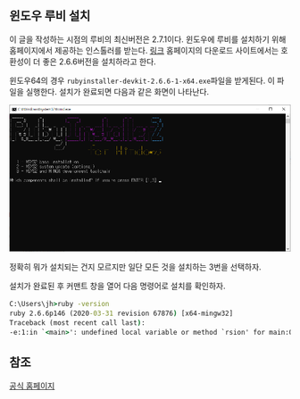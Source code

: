 ## 윈도우 루비 설치

이 글을 작성하는 시점의 루비의 최신버전은 2.7.1이다. 윈도우에 루비를 설치하기 위해 홈페이지에서 제공하는 인스톨러를 받는다. [링크](https://rubyinstaller.org/) 홈페이지의 다운로드 사이트에서는 호환성이 더 좋은 2.6.6버전을 설치하라고 한다.

윈도우64의 경우 `rubyinstaller-devkit-2.6.6-1-x64.exe`파일을 받게된다. 이 파일을 실행한다. 설치가 완료되면 다음과 같은 화면이 나타난다. 

![image-20200905234506078](install-in-windows.assets\image-20200905234506078.png)

정확히 뭐가 설치되는 건지 모르지만 일단 모든 것을 설치하는 3번을 선택하자.

설치가 완료된 후 커맨트 창을 열어 다음 명령어로 설치를 확인하자. 

```bat
C:\Users\jh>ruby -version
ruby 2.6.6p146 (2020-03-31 revision 67876) [x64-mingw32]
Traceback (most recent call last):
-e:1:in `<main>': undefined local variable or method `rsion' for main:Object (NameError)
```





## 참조

[공식 홈페이지](https://www.ruby-lang.org/en/downloads/)